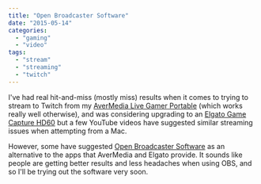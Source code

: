 ```yaml
---
title: "Open Broadcaster Software"
date: "2015-05-14"
categories: 
  - "gaming"
  - "video"
tags: 
  - "stream"
  - "streaming"
  - "twitch"
---
```


I've had real hit-and-miss (mostly miss) results when it comes to trying to stream to Twitch from my [AverMedia Live Gamer Portable](http://gamerzone.avermedia.com/game_capture/live_gamer_portable) (which works really well otherwise), and was considering upgrading to an [Elgato Game Capture HD60](http://www.elgato.com/en/gaming/game-capture-hd60) but a few YouTube videos have suggested similar streaming issues when attempting from a Mac.

However, some have suggested [Open Broadcaster Software](https://obsproject.com/) as an alternative to the apps that AverMedia and Elgato provide. It sounds like people are getting better results and less headaches when using OBS, and so I'll be trying out the software very soon.
